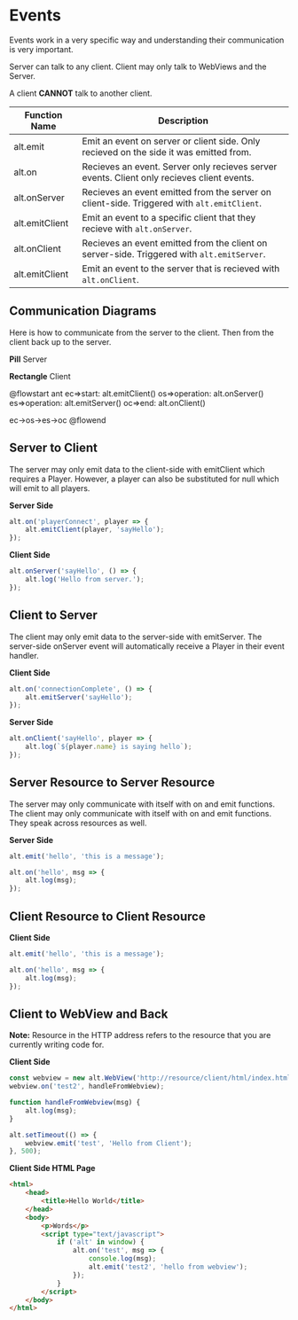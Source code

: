 # Events

Events work in a very specific way and understanding their communication is very important.

Server can talk to any client.
Client may only talk to WebViews and the Server.

A client **CANNOT** talk to another client.

| Function Name  | Description                                                                                |
| -------------- | ------------------------------------------------------------------------------------------ |
| alt.emit       | Emit an event on server or client side. Only recieved on the side it was emitted from.     |
| alt.on         | Recieves an event. Server only recieves server events. Client only recieves client events. |
| alt.onServer   | Recieves an event emitted from the server on client-side. Triggered with `alt.emitClient`. |
| alt.emitClient | Emit an event to a specific client that they recieve with `alt.onServer`.                  |
| alt.onClient   | Recieves an event emitted from the client on server-side. Triggered with `alt.emitServer`. |
| alt.emitClient | Emit an event to the server that is recieved with `alt.onClient`.                          |

## Communication Diagrams

Here is how to communicate from the server to the client.
Then from the client back up to the server.

**Pill** Server

**Rectangle** Client

@flowstart ant
ec=>start: alt.emitClient()
os=>operation: alt.onServer()
es=>operation: alt.emitServer()
oc=>end: alt.onClient()

ec->os->es->oc
@flowend

## Server to Client

The server may only emit data to the client-side with emitClient which requires a Player.
However, a player can also be substituted for null which will emit to all players.

**Server Side**

```js
alt.on('playerConnect', player => {
    alt.emitClient(player, 'sayHello');
});
```

**Client Side**

```js
alt.onServer('sayHello', () => {
    alt.log('Hello from server.');
});
```

## Client to Server

The client may only emit data to the server-side with emitServer.
The server-side onServer event will automatically receive a Player in their event handler.

**Client Side**

```js
alt.on('connectionComplete', () => {
    alt.emitServer('sayHello');
});
```

**Server Side**

```js
alt.onClient('sayHello', player => {
    alt.log(`${player.name} is saying hello`);
});
```

## Server Resource to Server Resource

The server may only communicate with itself with on and emit functions.
The client may only communicate with itself with on and emit functions.
They speak across resources as well.

**Server Side**

```js
alt.emit('hello', 'this is a message');

alt.on('hello', msg => {
    alt.log(msg);
});
```

## Client Resource to Client Resource

**Client Side**

```js
alt.emit('hello', 'this is a message');

alt.on('hello', msg => {
    alt.log(msg);
});
```

## Client to WebView and Back

**Note:** Resource in the HTTP address refers to the resource that you are currently writing code for.

**Client Side**

```js
const webview = new alt.WebView('http://resource/client/html/index.html');
webview.on('test2', handleFromWebview);

function handleFromWebview(msg) {
    alt.log(msg);
}

alt.setTimeout(() => {
    webview.emit('test', 'Hello from Client');
}, 500);
```

**Client Side HTML Page**

```html
<html>
    <head>
        <title>Hello World</title>
    </head>
    <body>
        <p>Words</p>
        <script type="text/javascript">
            if ('alt' in window) {
                alt.on('test', msg => {
                    console.log(msg);
                    alt.emit('test2', 'hello from webview');
                });
            }
        </script>
    </body>
</html>
```
